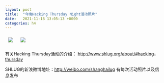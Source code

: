 ```yaml
---
layout: post
title:  "今晚Hacking Thursday Night活动照片"
date:   2021-11-18 13:05:13 +0000
categories: h4
---
```


[<img src='/res2021q4/lb18.h4/lb18_1954_0172+08.1920p.jpg' style='margin:10px'>](/res2021q4/lb18.h4/lb18_1954_0172+08.JPG)
[<img src='/res2021q4/lb18.h4/lb18_1954_1673+08.1920p.jpg' style='margin:10px'>](/res2021q4/lb18.h4/lb18_1954_1673+08.JPG)

有关Hacking Thursday活动的介绍：
http://www.shlug.org/about/#hacking-thursday

SHLUG的新浪微博地址：http://weibo.com/shanghailug 有每次活动照片以及信息发布


